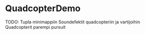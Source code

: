 QuadcopterDemo
==============
TODO:
Tupla minimappiin
Soundefektit quadcopteriin ja vartijoihin
Quadcopterit parempi pursuit